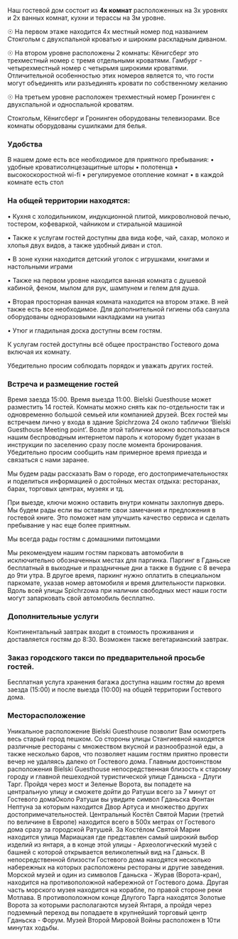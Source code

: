 Наш гостевой дом состоит из **4х комнат** расположенных на 3х уровнях и 2х ванных комнат, кухни и терассы на 3м уровне.

☉ На первом этаже находится 4х местный номер под названием Стокгольм с двухспальной кроватью и широким раскладным диваном.

☉ На втором уровне расположены 2 комнаты:
Кёнигсберг это трехместный номер с тремя отдельными кроватями.
Гамбург - четырехместный номер с четырьмя широкими кроватями. Отличительной особенностью этих номеров является то, что гости могут объединять или разъединять кровати по собственному желанию

☉ На третьем уровне расположен трехместный номер Гронинген c двухспальной и односпальной кроватям.

Стокгольм, Кёнигсберг и Гронинген оборудованы телевизорами. Все комнаты оборудованы сушилками для белья.

### Удобства

В нашем доме есть все необходимое для приятного пребывания:
• удобные кроватисолнцезащитные шторы
• полотенца
• высокоскоростной wi-fi
• регулируемое отопление комнат
• в каждой комнате есть стол

### На общей территории находятся:

• Кухня с холодильником, индукционной плитой, микроволновой печью, тостером, кофеваркой, чайником и стиральной машиной

• Также к услугам гостей доступны два вида кофе, чай, cахар, молоко и хлопья двух видов, а также удобный диван и стол.

• В зоне кухни находится детский уголок с игрушками, книгами и настольными играми

• Также на первом уровне находится ванная комната c душевой кабиной, феном, мылом для рук, шампунем и гелем для душа.

• Вторая просторная ванная комната находится на втором этаже. В ней также есть все необходимое. Для дополнительной гигиены оба санузла оборудованы одноразовыми накладками на унитаз

• Утюг и гладильная доска доступны всем гостям.

К услугам гостей доступны всё общее пространство Гостевого дома включая их комнату.

Убедительно просим соблюдать порядок и уважать других гостей.

### Встреча и размещение гостей

Время заезда 15:00. Время выезда 11:00. Bielski Guesthouse может разместить 14 гостей. Комнаты можно снять как по-отдельности так и одновременно большой семьей или компанией друзей. Всех гостей мы встречаем лично у входа в здание Spichrzowa 24 около таблички ‘Bielski Guesthouse Meeting point’. Возле этой таблички можно воспользоваться нашим беспроводным интернетом пароль к которому будет указан в инструкции по заселению сразу после момента бронирования. Убедительно просим сообщить нам примерное время приезда и связаться c нами заранее.

Мы будем рады рассказать Вам о городе, его достопримечательностях и поделиться информацией о достойных местах отдыха: ресторанах, барах, торговых центрах, музеях и тд.

При выезде, ключи можно оставить внутри комнаты захлопнув дверь.
Мы будем рады если вы оставите свои замечания и предложения в гостевой книге. Это поможет нам улучшить качество сервиса и сделать пребывание у нас еще более приятным.

Мы всегда рады гостям c домашними питомцами

Мы рекомендуем нашим гостям парковать автомобили в исключительно обозначенных местах для паргинка. Паргинг в Гданьске бесплатный в выходные и праздничные дни а также в будние с 8 вечера до 9ти утра. В другое время, паркинг нужно оплатить в специальном паркомате, указав номер автомобиля и время длительности парковки. Вдоль всей улицы Spichrzowa при наличии свободных мест наши гости могут запарковать свой автомобиль бесплатно.

### Дополнительные услуги

Континентальный завтрак входит в стоимость проживания и доставляется гостям до 8:30. Возможен также вегетарианский завтрак.

### Заказ городского такси по предварительной просьбе гостей.

Бесплатная услуга хранения багажа доступна нашим гостям до время заезда (15:00) и после выезда (10:00) на общей территории Гостевого дома.

### Месторасположение

Уникальное расположение Bielski Guesthouse позволит Вам осмотреть весь старый город пешком. Со стороны улицы Стангиевной находятся различные рестораны с множеством вкусной и разнообразной еды, а также несколько баров, что позволяет нашим гостям приятно провести вечер не удаляясь далеко от Гостевого дома. Главным достоинством расположения Bielski Guesthouse непосредственная близость к старому городу и главной пешеходной туристической улице Гданьска - Длуги Тарг. Пройдя через мост и Зеленые Ворота, вы попадете на центральную улицу и сможете дойти до Ратуши всего за 7 минут от Гостевого домаОколо Ратуши вы увидите символ Гданьска Фонтан Нептуна за которым находится Двор Артуса и множество других достопримечательностей. Центральный Костёл Святой Марии (третий по величине в Европе) находится всего в 500х метрах от Гостевого дома сразу за городской Ратушей. За Костёлом Святой Марии находится улица Мариацкая где представлен самый широкий выбор изделий из янтаря, а в конце этой улицы - Археологический музей с башней с которой открывается великолепный вид на Гданьск. В непосредственной близости Гостевого дома находятся несколько набережных на которых расположены рестораны и другие заведения. Морской музей и один из символов Гданьска - Журав (Ворота-кран), находится на противоположной набережной от Гостевого дома. Другая часть морского музея находится на корабле, по правой стороне реки Мотлава. В противоположном конце Длугого Тарга находятся Золотые Ворота за которыми располагаются музей Янтаря, а пройдя через подземный переход вы попадаете в крупнейший торговый центр Гданьска - Форум. Музей Второй Мировой Войны расположен в 10ти минутах ходьбы.
